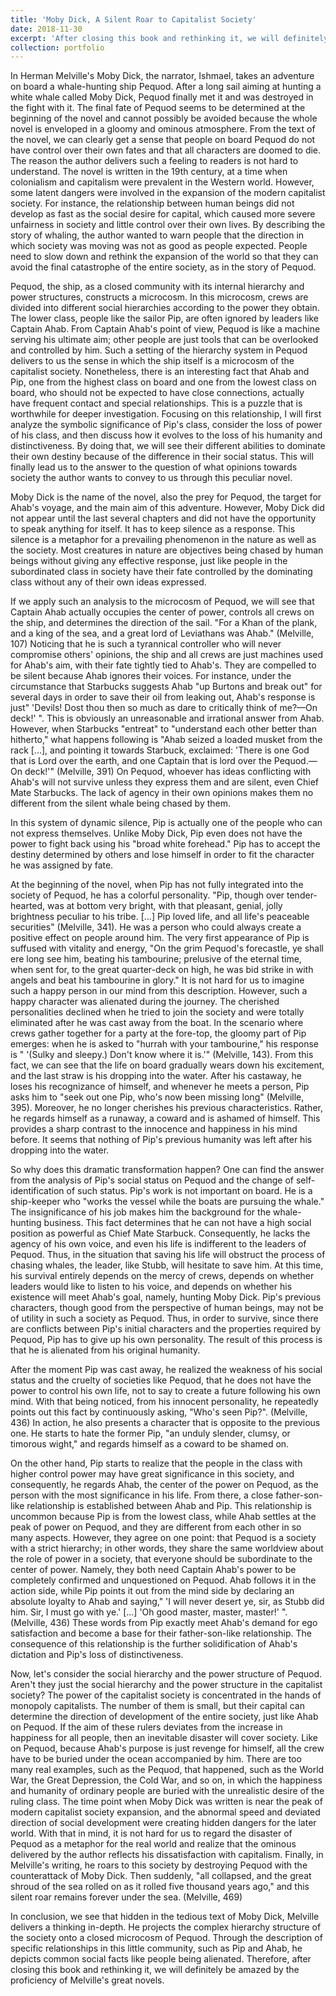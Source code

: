 ```yaml
---
title: 'Moby Dick, A Silent Roar to Capitalist Society'
date: 2018-11-30
excerpt: 'After closing this book and rethinking it, we will definitely be amazed by the proficiency of Melville's great novels.'
collection: portfolio
---
```

In Herman Melville's Moby Dick, the narrator, Ishmael, takes an adventure on board a whale-hunting ship Pequod. After a long sail aiming at hunting a white whale called Moby Dick, Pequod finally met it and was destroyed in the fight with it. The final fate of Pequod seems to be determined at the beginning of the novel and cannot possibly be avoided because the whole novel is enveloped in a gloomy and ominous atmosphere. From the text of the novel, we can clearly get a sense that people on board Pequod do not have control over their own fates and that all characters are doomed to die. The reason the author delivers such a feeling to readers is not hard to understand. The novel is written in the 19th century, at a time when colonialism and capitalism were prevalent in the Western world. However, some latent dangers were involved in the expansion of the modern capitalist society. For instance, the relationship between human beings did not develop as fast as the social desire for capital, which caused more severe unfairness in society and little control over their own lives. By describing the story of whaling, the author wanted to warn people that the direction in which society was moving was not as good as people expected. People need to slow down and rethink the expansion of the world so that they can avoid the final catastrophe of the entire society, as in the story of Pequod.

Pequod, the ship, as a closed community with its internal hierarchy and power structures, constructs a microcosm. In this microcosm, crews are divided into different social hierarchies according to the power they obtain. The lower class, people like the sailor Pip, are often ignored by leaders like Captain Ahab. From Captain Ahab's point of view, Pequod is like a machine serving his ultimate aim; other people are just tools that can be overlooked and controlled by him. Such a setting of the hierarchy system in Pequod delivers to us the sense in which the ship itself is a microcosm of the capitalist society. Nonetheless, there is an interesting fact that Ahab and Pip, one from the highest class on board and one from the lowest class on board, who should not be expected to have close connections, actually have frequent contact and special relationships. This is a puzzle that is worthwhile for deeper investigation. Focusing on this relationship, I will first analyze the symbolic significance of Pip's class, consider the loss of power of his class, and then discuss how it evolves to the loss of his humanity and distinctiveness. By doing that, we will see their different abilities to dominate their own destiny because of the difference in their social status. This will finally lead us to the answer to the question of what opinions towards society the author wants to convey to us through this peculiar novel.

Moby Dick is the name of the novel, also the prey for Pequod, the target for Ahab's voyage, and the main aim of this adventure. However, Moby Dick did not appear until the last several chapters and did not have the opportunity to speak anything for itself. It has to keep silence as a response. This silence is a metaphor for a prevailing phenomenon in the nature as well as the society. Most creatures in nature are objectives being chased by human beings without giving any effective response, just like people in the subordinated class in society have their fate controlled by the dominating class without any of their own ideas expressed.

If we apply such an analysis to the microcosm of Pequod, we will see that Captain Ahab actually occupies the center of power, controls all crews on the ship, and determines the direction of the sail. "For a Khan of the plank, and a king of the sea, and a great lord of Leviathans was Ahab." (Melville, 107) Noticing that he is such a tyrannical controller who will never compromise others' opinions, the ship and all crews are just machines used for Ahab's aim, with their fate tightly tied to Ahab's. They are compelled to be silent because Ahab ignores their voices. For instance, under the circumstance that Starbucks suggests Ahab "up Burtons and break out" for several days in order to save their oil from leaking out, Ahab's response is just" 'Devils! Dost thou then so much as dare to critically think of me?—On deck!' ". This is obviously an unreasonable and irrational answer from Ahab. However, when Starbucks "entreat" to "understand each other better than hitherto," what happens following is "Ahab seized a loaded musket from the rack [...], and pointing it towards Starbuck, exclaimed: 'There is one God that is Lord over the earth, and one Captain that is lord over the Pequod.—On deck!'" (Melville, 391) On Pequod, whoever has ideas conflicting with Ahab's will not survive unless they express them and are silent, even Chief Mate Starbucks. The lack of agency in their own opinions makes them no different from the silent whale being chased by them.

In this system of dynamic silence, Pip is actually one of the people who can not express themselves. Unlike Moby Dick, Pip even does not have the power to fight back using his "broad white forehead." Pip has to accept the destiny determined by others and lose himself in order to fit the character he was assigned by fate.

At the beginning of the novel, when Pip has not fully integrated into the society of Pequod, he has a colorful personality. "Pip, though over tender-hearted, was at bottom very bright, with that pleasant, genial, jolly brightness peculiar to his tribe. [...] Pip loved life, and all life's peaceable securities" (Melville, 341). He was a person who could always create a positive effect on people around him. The very first appearance of Pip is suffused with vitality and energy, "On the grim Pequod's forecastle, ye shall ere long see him, beating his tambourine; prelusive of the eternal time, when sent for, to the great quarter-deck on high, he was bid strike in with angels and beat his tambourine in glory." It is not hard for us to imagine such a happy person in our mind from this description. However, such a happy character was alienated during the journey. The cherished personalities declined when he tried to join the society and were totally eliminated after he was cast away from the boat. In the scenario where crews gather together for a party at the fore-top, the gloomy part of Pip emerges: when he is asked to "hurrah with your tambourine," his response is " '(Sulky and sleepy.) Don't know where it is.'" (Melville, 143). From this fact, we can see that the life on board gradually wears down his excitement, and the last straw is his dropping into the water. After his castaway, he loses his recognizance of himself, and whenever he meets a person, Pip asks him to "seek out one Pip, who's now been missing long" (Melville, 395). Moreover, he no longer cherishes his previous characteristics. Rather, he regards himself as a runaway, a coward and is ashamed of himself. This provides a sharp contrast to the innocence and happiness in his mind before. It seems that nothing of Pip's previous humanity was left after his dropping into the water.

So why does this dramatic transformation happen? One can find the answer from the analysis of Pip's social status on Pequod and the change of self-identification of such status. Pip's work is not important on board. He is a ship-keeper who "works the vessel while the boats are pursuing the whale." The insignificance of his job makes him the background for the whale-hunting business. This fact determines that he can not have a high social position as powerful as Chief Mate Starbuck. Consequently, he lacks the agency of his own voice, and even his life is indifferent to the leaders of Pequod. Thus, in the situation that saving his life will obstruct the process of chasing whales, the leader, like Stubb, will hesitate to save him. At this time, his survival entirely depends on the mercy of crews, depends on whether leaders would like to listen to his voice, and depends on whether his existence will meet Ahab's goal, namely, hunting Moby Dick. Pip's previous characters, though good from the perspective of human beings, may not be of utility in such a society as Pequod. Thus, in order to survive, since there are conflicts between Pip's initial characters and the properties required by Pequod, Pip has to give up his own personality. The result of this process is that he is alienated from his original humanity.

After the moment Pip was cast away, he realized the weakness of his social status and the cruelty of societies like Pequod, that he does not have the power to control his own life, not to say to create a future following his own mind. With that being noticed, from his innocent personality, he repeatedly points out this fact by continuously asking, "Who's seen Pip?". (Melville, 436) In action, he also presents a character that is opposite to the previous one. He starts to hate the former Pip, "an unduly slender, clumsy, or timorous wight," and regards himself as a coward to be shamed on.

On the other hand, Pip starts to realize that the people in the class with higher control power may have great significance in this society, and consequently, he regards Ahab, the center of the power on Pequod, as the person with the most significance in his life. From there, a close father-son-like relationship is established between Ahab and Pip. This relationship is uncommon because Pip is from the lowest class, while Ahab settles at the peak of power on Pequod, and they are different from each other in so many aspects. However, they agree on one point: that Pequod is a society with a strict hierarchy; in other words, they share the same worldview about the role of power in a society, that everyone should be subordinate to the center of power. Namely, they both need Captain Ahab's power to be completely confirmed and unquestioned on Pequod. Ahab follows it in the action side, while Pip points it out from the mind side by declaring an absolute loyalty to Ahab and saying," 'I will never desert ye, sir, as Stubb did him. Sir, I must go with ye.' [...] 'Oh good master, master, master!' ". (Melville, 436) These words from Pip exactly meet Ahab's demand for ego satisfaction and become a base for their father-son-like relationship. The consequence of this relationship is the further solidification of Ahab's dictation and Pip's loss of distinctiveness.

Now, let's consider the social hierarchy and the power structure of Pequod. Aren't they just the social hierarchy and the power structure in the capitalist society? The power of the capitalist society is concentrated in the hands of monopoly capitalists. The number of them is small, but their capital can determine the direction of development of the entire society, just like Ahab on Pequod. If the aim of these rulers deviates from the increase in happiness for all people, then an inevitable disaster will cover society. Like on Pequod, because Ahab's purpose is just revenge for himself, all the crew have to be buried under the ocean accompanied by him. There are too many real examples, such as the Pequod, that happened, such as the World War, the Great Depression, the Cold War, and so on, in which the happiness and humanity of ordinary people are buried with the unrealistic desire of the ruling class. The time point when Moby Dick was written is near the peak of modern capitalist society expansion, and the abnormal speed and deviated direction of social development were creating hidden dangers for the later world. With that in mind, it is not hard for us to regard the disaster of Pequod as a metaphor for the real world and realize that the ominous delivered by the author reflects his dissatisfaction with capitalism. Finally, in Melville's writing, he roars to this society by destroying Pequod with the counterattack of Moby Dick. Then suddenly, "all collapsed, and the great shroud of the sea rolled on as it rolled five thousand years ago," and this silent roar remains forever under the sea. (Melville, 469)

In conclusion, we see that hidden in the tedious text of Moby Dick, Melville delivers a thinking in-depth. He projects the complex hierarchy structure of the society onto a closed microcosm of Pequod. Through the description of specific relationships in this little community, such as Pip and Ahab, he depicts common social facts like people being alienated. Therefore, after closing this book and rethinking it, we will definitely be amazed by the proficiency of Melville's great novels.
